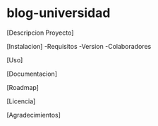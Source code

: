 # blog-universidad
[Descripcion Proyecto]

[Instalacion]
-Requisitos
-Version
-Colaboradores

[Uso]

[Documentacion]

[Roadmap]

[Licencia]

[Agradecimientos]
